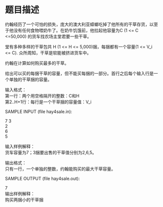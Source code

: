 # 题目描述


<p>
约翰经历了一个可怕的损失，庞大的澳大利亚蟑螂吃掉了他所有的干草存货，以至于他没有任何食物喂奶牛了。在奶牛饥饿前，他拉起他容量为C (1 &lt;= C 
&lt;=50,000) 的货车找农场主堂君要一些干草。
</p>
<p>
堂有多种多样的干草包共 H (1 &lt;= H &lt;= 5,000)捆，每捆都有一个容量(1 &lt;= V_i &lt;= C). 
众所周知，干草是软能被挤进货车中。
</p>
<p>
约翰在计算如何购买最多的干草。
</p>
<p>
给出可以买的每捆干草的容量，但不能买每捆的一部分。首行之后每个输入行是一个单独的干草捆的容量。
</p>
<p>
输入格式：<br/>
第一行：两个用空格隔开的整数：C和H<br/>
第2..H+1行：每行是一个干草捆的容量值：V_i
</p>
<p>
SAMPLE INPUT (file hay4sale.in):
</p>
<p>
7 3<br/>
2<br/>
6<br/>
5
</p>
<p>
输入样例解释：<br/>
货车容量为7；3捆要出售的干草值分别为2,6,5。
</p>
<p>
输出格式：<br/>
只有一行，一个单独的整数，约翰能购买的最大干草容量。
</p>
<p>
SAMPLE OUTPUT (file hay4sale.out):
</p>
<p>
7<br/>
输出样例解释：<br/>
购买两捆小的干草捆
</p>
